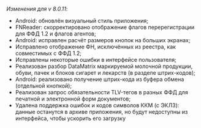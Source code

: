 _Изменения для v 8.0.11_:
- Android: обновлён визуальный стиль приложения;
- FNReader: скорректировано отображение флагов перерегистрации для ФФД 1.2 и флагов агентов;
- Android: исправлен расчёт размеров кнопок на больших экранах;
- Исправлено отображение ФН, исключённых из реестра, как совместимых с ФФД 1.2;
- Исправлены некоторые ошибки в интерфейсе пользователя;
- Реализован разбор DataMatrix маркируемой молочной продукции, обуви, пачек и блоков сигарет и лекарств (в разделе штрих-кодов);
- Android: реализовано получение штрих-кода из буфера обмена (отдельной кнопкой);
- Реализован запрос обязательности TLV-тегов в разных ФФД для печатной и электронной форм документов;
- Удалена поддержка ошибок и кодов символов ККМ (с ЭКЛЗ): данные останутся в архиве приложения, но будут недоступны из интерфейса, чтобы ускорить его загрузку
